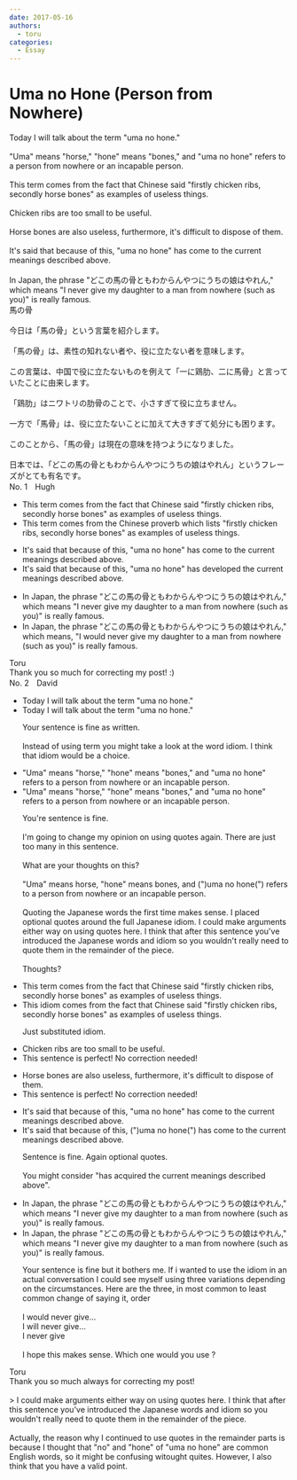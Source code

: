 ```yaml
---
date: 2017-05-16
authors:
  - toru
categories:
  - Essay
---
```


<h1 id="subject_show">Uma no Hone (Person from Nowhere)</h1>
<div class="date" hidden>May 16, 2017 10:23</div>
<div id="post"><div id="body_show_ori">
Today I will talk about the term "uma no hone."<br/><br/>"Uma" means "horse," "hone" means "bones," and "uma no hone" refers to a person from nowhere or an incapable person.<br/><br/>This term comes from the fact that Chinese said "firstly chicken ribs, secondly horse bones" as examples of useless things.<br/><br/>Chicken ribs are too small to be useful.<br/><br/>Horse bones are also useless, furthermore, it's difficult to dispose of them.<br/><br/>It's said that because of this, "uma no hone" has come to the current meanings described above.<br/><br/>In Japan, the phrase "どこの馬の骨ともわからんやつにうちの娘はやれん," which means "I never give my daughter to a man from nowhere (such as you)" is really famous.
</div></div>

<!-- more -->

<div id="post_ja"><div id="body_show_mo">
馬の骨<br/><br/>今日は「馬の骨」という言葉を紹介します。<br/><br/>「馬の骨」は、素性の知れない者や、役に立たない者を意味します。<br/><br/>この言葉は、中国で役に立たないものを例えて「一に鶏肋、二に馬骨」と言っていたことに由来します。<br/><br/>「鶏肋」はニワトリの肋骨のことで、小さすぎて役に立ちません。<br/><br/>一方で「馬骨」は、役に立たないことに加えて大きすぎて処分にも困ります。<br/><br/>このことから、「馬の骨」は現在の意味を持つようになりました。<br/><br/>日本では、「どこの馬の骨ともわからんやつにうちの娘はやれん」というフレーズがとても有名です。
</div></div>
<div id="block"><div class="first_name"> No. 1　<span class="just_name">Hugh</span></div><div id="block2">
<ul class="correction_field">
<li class="incorrect">This term comes from the fact that Chinese said "firstly chicken ribs, secondly horse bones" as examples of useless things.</li>
<li class="corrected correct">
This term comes from <span class="f_blue">the Chinese proverb which lists</span> "firstly chicken ribs, secondly horse bones" as examples of useless things.
</li>
</ul>
<ul class="correction_field">
<li class="incorrect">It's said that because of this, "uma no hone" has come to the current meanings described above.</li>
<li class="corrected correct">
It's said that because of this, "uma no hone" has<span class="f_blue"> developed</span> the current meanings described above.
</li>
</ul>
<ul class="correction_field">
<li class="incorrect">In Japan, the phrase "どこの馬の骨ともわからんやつにうちの娘はやれん," which means "I never give my daughter to a man from nowhere (such as you)" is really famous.</li>
<li class="corrected correct">
In Japan, the phrase "どこの馬の骨ともわからんやつにうちの娘はやれん," which means<span class="f_blue">,</span> "I <span class="f_blue">would </span>never give my daughter to a man from nowhere (such as you)" is really famous.
</li>
</ul>
</div><div class="name"><span class="just_name">Toru</span><br>
Thank you so much for correcting my post! :)
</div>
</div>
<div id="block"><div class="first_name"> No. 2　<span class="just_name">David</span></div><div id="block2">
<ul class="correction_field">
<li class="incorrect">Today I will talk about the term "uma no hone."</li>
<li class="corrected correct">
Today I will talk about the term "uma no hone."
<p class="correction_comment">Your sentence is fine as written.<br/><br/>Instead of using term you might take a look at the word idiom. I think that idiom would be a choice.</p>
</li>
</ul>
<ul class="correction_field">
<li class="incorrect">"Uma" means "horse," "hone" means "bones," and "uma no hone" refers to a person from nowhere or an incapable person.</li>
<li class="corrected correct">
"Uma" means "horse," "hone" means "bones," and "uma no hone" refers to a person from nowhere or an incapable person.
<p class="correction_comment">You're sentence is fine. <br/><br/>I'm going to change my opinion on using quotes again. There are just too many in this sentence.<br/><br/>What are your thoughts on this?<br/><br/>"Uma" means horse, "hone" means bones, and (")uma no hone(") refers to a person from nowhere or an incapable person.<br/><br/>Quoting the Japanese words the first time makes sense. I placed optional quotes around the full Japanese idiom. I could make arguments either way on using quotes here. I think that after this sentence you've introduced the Japanese words and idiom so you wouldn't really need to quote them in the remainder of the piece. <br/><br/>Thoughts?</p>
</li>
</ul>
<ul class="correction_field">
<li class="incorrect">This term comes from the fact that Chinese said "firstly chicken ribs, secondly horse bones" as examples of useless things.</li>
<li class="corrected correct">
This idiom comes from the fact that Chinese said "firstly chicken ribs, secondly horse bones" as examples of useless things.
<p class="correction_comment">Just substituted idiom.</p>
</li>
</ul>
<ul class="correction_field">
<li class="incorrect">Chicken ribs are too small to be useful.</li>
<li class="corrected perfect">This sentence is perfect! No correction needed!</li>
</ul>
<ul class="correction_field">
<li class="incorrect">Horse bones are also useless, furthermore, it's difficult to dispose of them.</li>
<li class="corrected perfect">This sentence is perfect! No correction needed!</li>
</ul>
<ul class="correction_field">
<li class="incorrect">It's said that because of this, "uma no hone" has come to the current meanings described above.</li>
<li class="corrected correct">
It's said that because of this, (")uma no hone(") has come to the current meanings described above.
<p class="correction_comment">Sentence is fine. Again optional quotes. <br/><br/>You might consider "has acquired the current meanings described above".</p>
</li>
</ul>
<ul class="correction_field">
<li class="incorrect">In Japan, the phrase "どこの馬の骨ともわからんやつにうちの娘はやれん," which means "I never give my daughter to a man from nowhere (such as you)" is really famous.</li>
<li class="corrected correct">
In Japan, the phrase "どこの馬の骨ともわからんやつにうちの娘はやれん," which means "I never give my daughter to a man from nowhere (such as you)" is really famous.
<p class="correction_comment">Your sentence is fine but it bothers me. If i wanted to use the idiom in an actual conversation I could see myself using three variations depending on the circumstances. Here are the three, in  most common to least common change of saying it, order<br/><br/>I would never give...<br/>I will never give...<br/>I never give <br/><br/>I hope this makes sense.  Which one would you use ?</p>
</li>
</ul>
</div><div class="name"><span class="just_name">Toru</span><br>
Thank you so much always for correcting my post!<br/><br/>&gt; I could make arguments either way on using quotes here. I think that after this sentence you've introduced the Japanese words and idiom so you wouldn't really need to quote them in the remainder of the piece. <br/><br/>Actually, the reason why I continued to use quotes in the remainder parts is because I thought that "no" and "hone" of "uma no hone" are common English words, so it might be confusing witought quites. However, I also think that you have a valid point.
</div>
</div>
